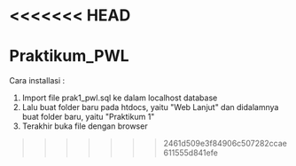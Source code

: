 <<<<<<< HEAD
=======
# Praktikum_PWL

Cara installasi :
1. Import file prak1_pwl.sql ke dalam localhost database
2. Lalu buat folder baru pada htdocs, yaitu "Web Lanjut" dan didalamnya buat folder baru, yaitu "Praktikum 1"
3. Terakhir buka file dengan browser
>>>>>>> 2461d509e3f84906c507282ccae611555d841efe
